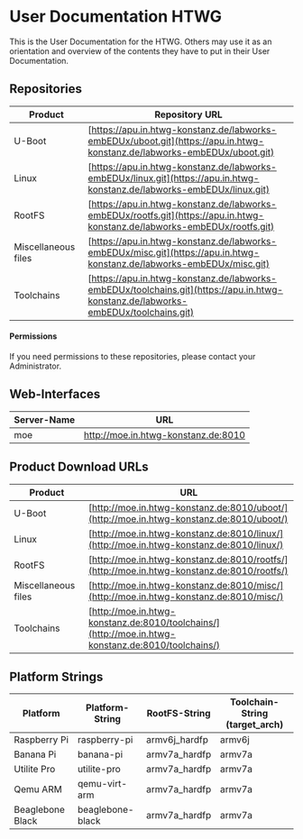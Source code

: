 # User Documentation HTWG
This is the User Documentation for the HTWG. Others may use it as an orientation
and overview of the contents they have to put in their User Documentation.

## Repositories
Product | Repository URL
--- | ---
U-Boot | [https://apu.in.htwg-konstanz.de/labworks-embEDUx/uboot.git](https://apu.in.htwg-konstanz.de/labworks-embEDUx/uboot.git)
Linux | [https://apu.in.htwg-konstanz.de/labworks-embEDUx/linux.git](https://apu.in.htwg-konstanz.de/labworks-embEDUx/linux.git)
RootFS | [https://apu.in.htwg-konstanz.de/labworks-embEDUx/rootfs.git](https://apu.in.htwg-konstanz.de/labworks-embEDUx/rootfs.git)
Miscellaneous files | [https://apu.in.htwg-konstanz.de/labworks-embEDUx/misc.git](https://apu.in.htwg-konstanz.de/labworks-embEDUx/misc.git)
Toolchains | [https://apu.in.htwg-konstanz.de/labworks-embEDUx/toolchains.git](https://apu.in.htwg-konstanz.de/labworks-embEDUx/toolchains.git)

#### Permissions
If you need permissions to these repositories, please contact your
Administrator.


## Web-Interfaces
Server-Name | URL
--- | ---
moe | http://moe.in.htwg-konstanz.de:8010

## Product Download URLs
Product | URL
--- | ---
U-Boot | [http://moe.in.htwg-konstanz.de:8010/uboot/](http://moe.in.htwg-konstanz.de:8010/uboot/)
Linux | [http://moe.in.htwg-konstanz.de:8010/linux/](http://moe.in.htwg-konstanz.de:8010/linux/)
RootFS | [http://moe.in.htwg-konstanz.de:8010/rootfs/](http://moe.in.htwg-konstanz.de:8010/rootfs/)
Miscellaneous files | [http://moe.in.htwg-konstanz.de:8010/misc/](http://moe.in.htwg-konstanz.de:8010/misc/)
Toolchains | [http://moe.in.htwg-konstanz.de:8010/toolchains/](http://moe.in.htwg-konstanz.de:8010/toolchains/)

## Platform Strings
Platform | Platform-String | RootFS-String | Toolchain-String (target\_arch)
--- | --- | --- | ---
Raspberry Pi | raspberry-pi | armv6j\_hardfp | armv6j
Banana Pi | banana-pi | armv7a\_hardfp | armv7a
Utilite Pro | utilite-pro | armv7a\_hardfp | armv7a
Qemu ARM | qemu-virt-arm | armv7a\_hardfp | armv7a
Beaglebone Black | beaglebone-black | armv7a\_hardfp | armv7a

